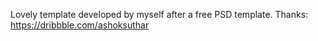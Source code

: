 Lovely template developed by myself after a free PSD template.
Thanks: https://dribbble.com/ashoksuthar
